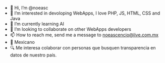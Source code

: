 - 👋 Hi, I’m @noeasc
- 👀 I’m interested in devoloping WebApps, I love PHP, JS, HTML, CSS and Java
- 🌱 I’m currently learning AI
- 💞️ I’m looking to collaborate on other WebApps developers
- 📫 How to reach me, send me a message to noeascencio@live.com.mx
- 🔴 Mexicano
- 🔍 Me interesa colaborar con personas que busquen transparencia en datos de nuestro país.
<!---
Me llamo Noé, me interesa mucho el desarrollo de Web Apps y la transparencia de datos públicos.
--->

